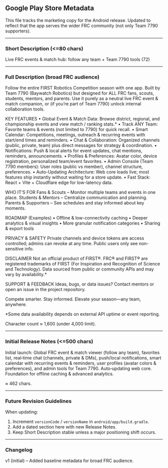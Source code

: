 ## Google Play Store Metadata

This file tracks the marketing copy for the Android release. Updated to reflect that the app serves the wider FRC community (not only Team 7790 supporters).

---
### Short Description (<=80 chars)
Live FRC events & match hub: follow any team + Team 7790 tools (72)

---
### Full Description (broad FRC audience)

Follow the entire FIRST Robotics Competition season with one app. Built by Team 7790 (Baywatch Robotics) but designed for ALL FRC fans, scouts, students, mentors, and parents. Use it purely as a neutral live FRC event & match companion, or (if you’re part of Team 7790) unlock internal collaboration tools.

KEY FEATURES
• Global Event & Match Data: Browse district, regional, and championship events and view match / ranking stats.*
• Track ANY Team: Favorite teams & events (not limited to 7790) for quick recall.
• Smart Calendar: Competitions, meetings, outreach & recurring events with start/end times and reminders.
• Chat & Collaboration: Organized channels (public, private, team) plus direct messages for strategy & coordination.
• Notifications: Push & local alerts for event updates, chat mentions, reminders, announcements.
• Profiles & Preferences: Avatar color, device registration, personalized team/event favorites.
• Admin Console (Team 7790 members): User roles (public vs member), channel structure, preferences.
• Auto-Updating Architecture: Web core loads live; most features ship instantly without waiting for a store update.
• Fast Stack: React + Vite + Cloudflare edge for low-latency data.

WHO IT’S FOR
Fans & Scouts – Monitor multiple teams and events in one place.
Students & Mentors – Centralize communication and planning.
Parents & Supporters – See schedules and stay informed about key moments.

ROADMAP (Examples)
• Offline & low-connectivity caching
• Deeper analytics & visual insights
• More granular notification categories
• Sharing & export tools

PRIVACY & SAFETY
Private channels and device tokens are access controlled; admins can revoke at any time. Public users only see non-sensitive info.

DISCLAIMER
Not an official product of FIRST®. FRC® and FIRST® are registered trademarks of FIRST (For Inspiration and Recognition of Science and Technology). Data sourced from public or community APIs and may vary by availability.*

SUPPORT & FEEDBACK
Ideas, bugs, or data issues? Contact mentors or open an issue in the project repository.

Compete smarter. Stay informed. Elevate your season—any team, anywhere.

*Some data availability depends on external API uptime or event reporting.

Character count ≈ 1,600 (under 4,000 limit).

---
### Initial Release Notes (<=500 chars)
Initial launch: Global FRC event & match viewer (follow any team), favorites list, real‑time chat (channels, private & DMs), push/local notifications, smart calendar with recurring events & reminders, user profiles (avatar colors & preferences), and admin tools for Team 7790. Auto‑updating web core. Foundation for offline caching & advanced analytics.

≈ 462 chars.

---
### Future Revision Guidelines
When updating:
1. Increment `versionCode` / `versionName` in `android/app/build.gradle`.
2. Add a dated section here with new Release Notes.
3. Keep Short Description stable unless a major positioning shift occurs.

---
### Changelog
v1 (initial) – Added baseline metadata for broad FRC audience.
